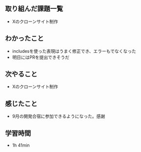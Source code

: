 ## 取り組んだ課題一覧
- Xのクローンサイト制作
## わかったこと
- includesを使った表現はうまく修正でき、エラーもでなくなった
- 明日にはPRを提出できそうだ
## 次やること
- Xのクローンサイト制作
## 感じたこと
- 9月の開発合宿に参加できるようになった。感謝
## 学習時間
- 1h 41min